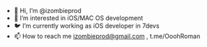 - 👋 Hi, I’m @izombieprod
- 👀 I’m interested in iOS/MAC OS development
- 🐦 I’m currently working as iOS developer in 7devs
- 📫 How to reach me izombieprod@gmail.com , t.me/OoohRoman

<!---
izombieprod/izombieprod is a ✨ special ✨ repository because its `README.md` (this file) appears on your GitHub profile.
You can click the Preview link to take a look at your changes.
--->
